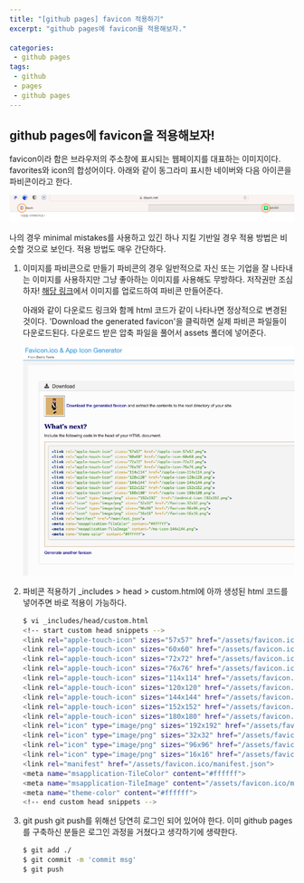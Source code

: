 ```yaml
---
title: "[github pages] favicon 적용하기"
excerpt: "github pages에 favicon을 적용해보자."

categories:
 - github pages
tags:
 - github
 - pages
 - github pages
---
```


## github pages에 favicon을 적용해보자!
favicon이라 함은 브라우저의 주소창에 표시되는 웹페이지를 대표하는 이미지이다. favorites와 icon의 합성어이다.
아래와 같이 동그라미 표시한 네이버와 다음 아이콘을 파비콘이라고 한다.

![favicon example](/assets/favicon_ex.png)

나의 경우 minimal mistakes를 사용하고 있긴 하나 지킬 기반일 경우 적용 방법은 비슷할 것으로 보인다.
적용 방법도 매우 간단하다.

1. 이미지를 파비콘으로 만들기
   파비콘의 경우 일반적으로 자신 또는 기업을 잘 나타내는 이미지를 사용하지만 그냥 좋아하는 이미지를 사용해도 무방하다. 저작권만 조심하자! [해당 링크](https://www.favicon-generator.org)에서 이미지를 업로드하여 파비콘 만들어준다.

   아래와 같이 다운로드 링크와 함께 html 코드가 같이 나타나면 정상적으로 변경된 것이다. 'Download the generated favicon'을 클릭하면 실제 파비콘 파일들이 다운로드된다.
    다운로드 받은 압축 파일을 풀어서 assets 폴더에 넣어준다.

    ![favicon create](/assets/favicon_create.png)

2. 파비콘 적용하기
   _includes > head > custom.html에 아까 생성된 html 코드를 넣어주면 바로 적용이 가능하다.
    ```bash
    $ vi _includes/head/custom.html
    <!-- start custom head snippets -->
    <link rel="apple-touch-icon" sizes="57x57" href="/assets/favicon.ico/apple-icon-57x57.png">
    <link rel="apple-touch-icon" sizes="60x60" href="/assets/favicon.ico/apple-icon-60x60.png">
    <link rel="apple-touch-icon" sizes="72x72" href="/assets/favicon.ico/apple-icon-72x72.png">
    <link rel="apple-touch-icon" sizes="76x76" href="/assets/favicon.ico/apple-icon-76x76.png">
    <link rel="apple-touch-icon" sizes="114x114" href="/assets/favicon.ico/apple-icon-114x114.png">
    <link rel="apple-touch-icon" sizes="120x120" href="/assets/favicon.ico/apple-icon-120x120.png">
    <link rel="apple-touch-icon" sizes="144x144" href="/assets/favicon.ico/apple-icon-144x144.png">
    <link rel="apple-touch-icon" sizes="152x152" href="/assets/favicon.ico/apple-icon-152x152.png">
    <link rel="apple-touch-icon" sizes="180x180" href="/assets/favicon.ico/apple-icon-180x180.png">
    <link rel="icon" type="image/png" sizes="192x192" href="/assets/favicon.ico/android-icon-192x192.png?">
    <link rel="icon" type="image/png" sizes="32x32" href="/assets/favicon.ico/favicon-32x32.png?">
    <link rel="icon" type="image/png" sizes="96x96" href="/assets/favicon.ico/favicon-96x96.png?">
    <link rel="icon" type="image/png" sizes="16x16" href="/assets/favicon.ico/favicon-16x16.png?">
    <link rel="manifest" href="/assets/favicon.ico/manifest.json">
    <meta name="msapplication-TileColor" content="#ffffff">
    <meta name="msapplication-TileImage" content="/assets/favicon.ico/ms-icon-144x144.png">
    <meta name="theme-color" content="#ffffff">
    <!-- end custom head snippets -->
    ```

3. git push
    git push를 위해선 당연히 로그인 되어 있어야 한다. 이미 github pages를 구축하신 분들은 로그인 과정을 거쳤다고 생각하기에 생략한다.
    ```bash
    $ git add ./ 
    $ git commit -m 'commit msg'
    $ git push 
    ```
    
